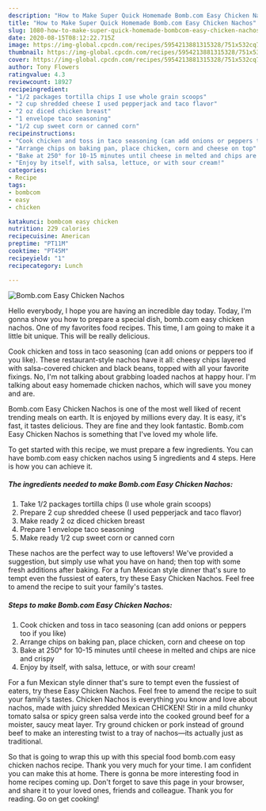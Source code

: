 ```yaml
---
description: "How to Make Super Quick Homemade Bomb.com Easy Chicken Nachos"
title: "How to Make Super Quick Homemade Bomb.com Easy Chicken Nachos"
slug: 1080-how-to-make-super-quick-homemade-bombcom-easy-chicken-nachos
date: 2020-08-15T08:12:22.715Z
image: https://img-global.cpcdn.com/recipes/5954213881315328/751x532cq70/bombcom-easy-chicken-nachos-recipe-main-photo.jpg
thumbnail: https://img-global.cpcdn.com/recipes/5954213881315328/751x532cq70/bombcom-easy-chicken-nachos-recipe-main-photo.jpg
cover: https://img-global.cpcdn.com/recipes/5954213881315328/751x532cq70/bombcom-easy-chicken-nachos-recipe-main-photo.jpg
author: Tony Flowers
ratingvalue: 4.3
reviewcount: 18927
recipeingredient:
- "1/2 packages tortilla chips I use whole grain scoops"
- "2 cup shredded cheese I used pepperjack and taco flavor"
- "2 oz diced chicken breast"
- "1 envelope taco seasoning"
- "1/2 cup sweet corn or canned corn"
recipeinstructions:
- "Cook chicken and toss in taco seasoning (can add onions or peppers too if you like)"
- "Arrange chips on baking pan, place chicken, corn and cheese on top"
- "Bake at 250° for 10-15 minutes until cheese in melted and chips are nice and crispy"
- "Enjoy by itself, with salsa, lettuce, or with sour cream!"
categories:
- Recipe
tags:
- bombcom
- easy
- chicken

katakunci: bombcom easy chicken 
nutrition: 229 calories
recipecuisine: American
preptime: "PT11M"
cooktime: "PT45M"
recipeyield: "1"
recipecategory: Lunch

---
```



![Bomb.com Easy Chicken Nachos](https://img-global.cpcdn.com/recipes/5954213881315328/751x532cq70/bombcom-easy-chicken-nachos-recipe-main-photo.jpg)

Hello everybody, I hope you are having an incredible day today. Today, I'm gonna show you how to prepare a special dish, bomb.com easy chicken nachos. One of my favorites food recipes. This time, I am going to make it a little bit unique. This will be really delicious.

Cook chicken and toss in taco seasoning (can add onions or peppers too if you like). These restaurant-style nachos have it all: cheesy chips layered with salsa-covered chicken and black beans, topped with all your favorite fixings. No, I&#39;m not talking about grabbing loaded nachos at happy hour. I&#39;m talking about easy homemade chicken nachos, which will save you money and are.

Bomb.com Easy Chicken Nachos is one of the most well liked of recent trending meals on earth. It is enjoyed by millions every day. It is easy, it's fast, it tastes delicious. They are fine and they look fantastic. Bomb.com Easy Chicken Nachos is something that I've loved my whole life.


To get started with this recipe, we must prepare a few ingredients. You can have bomb.com easy chicken nachos using 5 ingredients and 4 steps. Here is how you can achieve it.

<!--inarticleads1-->

##### The ingredients needed to make Bomb.com Easy Chicken Nachos:

1. Take 1/2 packages tortilla chips (I use whole grain scoops)
1. Prepare 2 cup shredded cheese (I used pepperjack and taco flavor)
1. Make ready 2 oz diced chicken breast
1. Prepare 1 envelope taco seasoning
1. Make ready 1/2 cup sweet corn or canned corn


These nachos are the perfect way to use leftovers! We&#39;ve provided a suggestion, but simply use what you have on hand; then top with some fresh additions after baking. For a fun Mexican style dinner that&#39;s sure to tempt even the fussiest of eaters, try these Easy Chicken Nachos. Feel free to amend the recipe to suit your family&#39;s tastes. 

<!--inarticleads2-->

##### Steps to make Bomb.com Easy Chicken Nachos:

1. Cook chicken and toss in taco seasoning (can add onions or peppers too if you like)
1. Arrange chips on baking pan, place chicken, corn and cheese on top
1. Bake at 250° for 10-15 minutes until cheese in melted and chips are nice and crispy
1. Enjoy by itself, with salsa, lettuce, or with sour cream!


For a fun Mexican style dinner that&#39;s sure to tempt even the fussiest of eaters, try these Easy Chicken Nachos. Feel free to amend the recipe to suit your family&#39;s tastes. Chicken Nachos is everything you know and love about nachos, made with juicy shredded Mexican CHICKEN! Stir in a mild chunky tomato salsa or spicy green salsa verde into the cooked ground beef for a moister, saucy meat layer. Try ground chicken or pork instead of ground beef to make an interesting twist to a tray of nachos—its actually just as traditional. 

So that is going to wrap this up with this special food bomb.com easy chicken nachos recipe. Thank you very much for your time. I am confident you can make this at home. There is gonna be more interesting food in home recipes coming up. Don't forget to save this page in your browser, and share it to your loved ones, friends and colleague. Thank you for reading. Go on get cooking!
